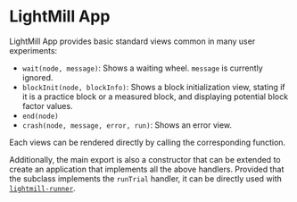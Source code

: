 # LightMill App

LightMill App provides basic standard views common in many user experiments:
- `wait(node, message)`: Shows a waiting wheel. `message` is currently ignored.
- `blockInit(node, blockInfo)`: Shows a block initialization view, stating if it is a practice block
or a measured block, and displaying potential block factor values.
- `end(node)`
- `crash(node, message, error, run)`: Shows an error view.

Each views can be rendered directly by calling the corresponding function.

Additionally, the main export is also a constructor that can be extended to create an application that implements all the above handlers.
Provided that the subclass implements the `runTrial` handler, it can be directly used with [`lightmill-runner`](../lightmill-runner).